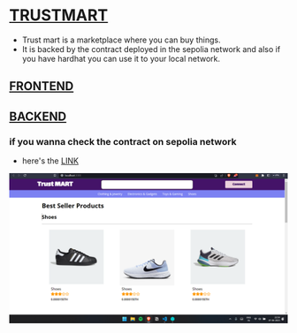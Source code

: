 # [TRUSTMART](https://trust-mart-frontend.vercel.app/) 
- Trust mart is a marketplace where you can buy things.
- It is backed by the contract deployed in the sepolia network and also if you have hardhat you can use it to your local network.
## [FRONTEND](https://github.com/yoharsh14/TrustMart_Frontend)
## [BACKEND](https://github.com/yoharsh14/TrustMart_Backend)

### if you wanna check the contract on sepolia network
- here's the [LINK](https://sepolia.etherscan.io/address/0x554d8dd87dBfC5287303137d9236DFb06bb764D2)


![Alt text](https://github.com/yoharsh14/TRUSTMART/blob/master/Screenshot%202023-06-07%20225435.png)


